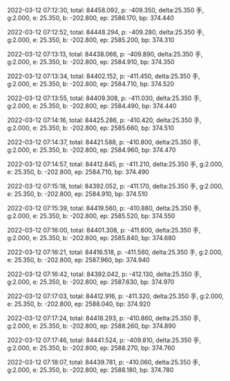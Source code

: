 2022-03-12 07:12:30, total: 84458.092, p: -409.350, delta:25.350 手, g:2.000, e: 25.350, b: -202.800, ep: 2586.170, bp: 374.440

2022-03-12 07:12:52, total: 84448.294, p: -409.280, delta:25.350 手, g:2.000, e: 25.350, b: -202.800, ep: 2585.200, bp: 374.310

2022-03-12 07:13:13, total: 84438.066, p: -409.890, delta:25.350 手, g:2.000, e: 25.350, b: -202.800, ep: 2584.910, bp: 374.350

2022-03-12 07:13:34, total: 84402.152, p: -411.450, delta:25.350 手, g:2.000, e: 25.350, b: -202.800, ep: 2584.710, bp: 374.520

2022-03-12 07:13:55, total: 84409.308, p: -411.030, delta:25.350 手, g:2.000, e: 25.350, b: -202.800, ep: 2584.490, bp: 374.440

2022-03-12 07:14:16, total: 84425.286, p: -410.420, delta:25.350 手, g:2.000, e: 25.350, b: -202.800, ep: 2585.660, bp: 374.510

2022-03-12 07:14:37, total: 84421.588, p: -410.800, delta:25.350 手, g:2.000, e: 25.350, b: -202.800, ep: 2584.960, bp: 374.470

2022-03-12 07:14:57, total: 84412.845, p: -411.210, delta:25.350 手, g:2.000, e: 25.350, b: -202.800, ep: 2584.710, bp: 374.490

2022-03-12 07:15:18, total: 84392.052, p: -411.170, delta:25.350 手, g:2.000, e: 25.350, b: -202.800, ep: 2584.910, bp: 374.510

2022-03-12 07:15:39, total: 84419.560, p: -410.880, delta:25.350 手, g:2.000, e: 25.350, b: -202.800, ep: 2585.520, bp: 374.550

2022-03-12 07:16:00, total: 84401.308, p: -411.600, delta:25.350 手, g:2.000, e: 25.350, b: -202.800, ep: 2585.840, bp: 374.680

2022-03-12 07:16:21, total: 84416.518, p: -411.560, delta:25.350 手, g:2.000, e: 25.350, b: -202.800, ep: 2587.960, bp: 374.940

2022-03-12 07:16:42, total: 84392.042, p: -412.130, delta:25.350 手, g:2.000, e: 25.350, b: -202.800, ep: 2587.630, bp: 374.970

2022-03-12 07:17:03, total: 84412.916, p: -411.320, delta:25.350 手, g:2.000, e: 25.350, b: -202.800, ep: 2588.040, bp: 374.920

2022-03-12 07:17:24, total: 84418.293, p: -410.860, delta:25.350 手, g:2.000, e: 25.350, b: -202.800, ep: 2588.260, bp: 374.890

2022-03-12 07:17:46, total: 84441.524, p: -409.810, delta:25.350 手, g:2.000, e: 25.350, b: -202.800, ep: 2588.270, bp: 374.760

2022-03-12 07:18:07, total: 84439.781, p: -410.060, delta:25.350 手, g:2.000, e: 25.350, b: -202.800, ep: 2588.180, bp: 374.780